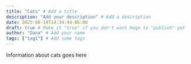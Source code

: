 ```yaml
---
title: "Cats" # Add a title
description: "Add your description" # Add a description
date: 2023-08-14T14:34:44-06:00
draft: true # Make it "true" if you don't want Hugo to "publish" yet
author: "Dana" # Add your name
tags: ["tag1"] # Add some tags
---
```


Information about cats goes here